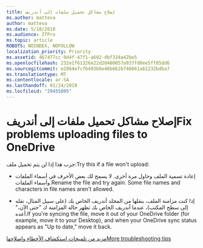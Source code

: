```yaml
---
title: إصلاح مشاكل تحميل ملفات إلى أندريف
ms.author: matteva
author: matteva
ms.date: 5/18/2018
ms.audience: ITPro
ms.topic: article
ROBOTS: NOINDEX, NOFOLLOW
localization_priority: Priority
ms.assetid: 467477cc-9d4f-47f1-a602-dbf334a42be5
ms.openlocfilehash: 232e1f61326e22d20480057a937fd0ee5ff85dd6
ms.sourcegitcommit: e2864efcfb493b6e46b662b746661a61232bdba7
ms.translationtype: MT
ms.contentlocale: ar-SA
ms.lasthandoff: 01/24/2019
ms.locfileid: "29455895"
---
```

# <a name="fix-problems-uploading-files-to-onedrive"></a><span data-ttu-id="f3cd7-102">إصلاح مشاكل تحميل ملفات إلى أندريف</span><span class="sxs-lookup"><span data-stu-id="f3cd7-102">Fix problems uploading files to OneDrive</span></span>

<span data-ttu-id="f3cd7-103">جرب هذا إذا لن يتم تحميل ملف:</span><span class="sxs-lookup"><span data-stu-id="f3cd7-103">Try this if a file won't upload:</span></span>
  
- <span data-ttu-id="f3cd7-p101">إعادة تسمية الملف وحاول مرة أخرى. لا يسمح لك بعض الأحرف في أسماء الملفات وأسماء الملفات.</span><span class="sxs-lookup"><span data-stu-id="f3cd7-p101">Rename the file and try again. Some file names and characters in file names aren't allowed.</span></span> 
    
- <span data-ttu-id="f3cd7-106">إذا كنت مزامنة الملف، بنقلها من المجلد أندريف الخاص بك (على سبيل المثال، نقله إلى سطح المكتب)، عندما أندريف الخاص بك تظهر حالة المزامنة ك "حتى الآن،" أعده.</span><span class="sxs-lookup"><span data-stu-id="f3cd7-106">If you're syncing the file, move it out of your OneDrive folder (for example, move it to your Desktop), and when your OneDrive sync status appears as "Up to date," move it back.</span></span> 
    
[<span data-ttu-id="f3cd7-107">مزيد من تلميحات استكشاف الأخطاء وإصلاحها</span><span class="sxs-lookup"><span data-stu-id="f3cd7-107">More troubleshooting tips</span></span>](https://go.microsoft.com/fwlink/?linkid=873155)
  

